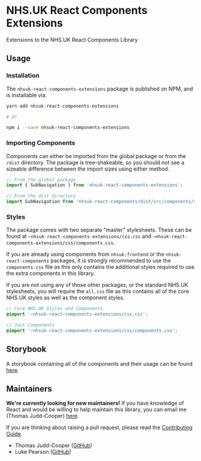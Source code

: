 # NHS.UK React Components Extensions

Extensions to the NHS.UK React Components Library

## Usage

### Installation

The `nhsuk-react-components-extensions` package is published on NPM, and is installable via:

```bash
yarn add nhsuk-react-components-extensions

# Or

npm i --save nhsuk-react-components-extensions
```

### Importing Components

Components can either be imported from the global package or from the `/dist` directory. The package is tree-shakeable, so you should not see a sizeable difference between the import sizes using either method.



```jsx
// From the global package
import { SubNavigation } from 'nhsuk-react-components-extensions';

// From the dist directory
import SubNavigation from 'nhsuk-react-components/dist/src/components/sub-navigation';
```

### Styles

The package comes with two separate "master" stylesheets. These can be found at `~nhsuk-react-components-extensions/css.css` and `~nhsuk-react-components-extensions/css/components.css`.

If you are already using components from `nhsuk-frontend` or the `nhsuk-react-components` packages, it is strongly recommended to use the `components.css` file as this only contains the additional styles required to use the extra components in this library.

If you are not using any of those other packages, or the standard NHS.UK stylesheets, you will require the `all.css` file as this contains all of the core NHS.UK styles as well as the component styles.

```scss
// Core NHS.UK Styles and Components
@import '~nhsuk-react-components-extensions/css.css';

// Just Components
@import '~nhsuk-react-components-extensions/css/components.css';
```

## Storybook

A storybook containing all of the components and their usage can be found [here](https://nhsdigital.github.io/nhsuk-react-components-extensions).

## Maintainers

**We're currently looking for new maintainers!** If you have knowledge of React and would be willing to help maintain 
this library, you can email me (Thomas Judd-Cooper) [here](mailto:thomas.judd-cooper1@nhs.net).

If you are thinking about raising a pull request, please read the [Contributing Guide](CONTRIBUTING.md).

- Thomas Judd-Cooper ([GitHub](https://github.com/tomdango))
- Luke Pearson ([GitHub](https://github.com/lukepearson))
